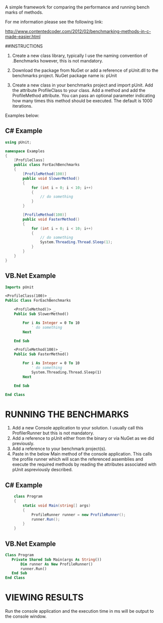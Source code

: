 A simple framework for comparing the performance and running bench marks of methods.

For me information please see the following link:

http://www.contentedcoder.com/2012/02/benchmarking-methods-in-c-made-easier.html


##INSTRUCTIONS


1. Create a new class library, typically I use the naming convention of <MyProject>.Benchmarks however, this is not mandatory.

2. Download the package from NuGet or add a reference of pUnit.dll to the benchmarks project. NuGet package name is: pUnit

3. Create a new class in your benchmarks project and import pUnit. Add the attribute ProfileClass to your class. Add a method and add the ProfileMethod attribute. You can pass an optional parameter indicating how many times this method should be executed. The default is 1000 iterations.

  Examples below:

## C# Example

```csharp
using pUnit;

namespace Examples
{
    [ProfileClass]
    public class ForEachBenchmarks
    {
        [ProfileMethod(100)]
        public void SlowerMethod()
        {
            for (int i = 0; i < 10; i++)
            {
                // do something
            }
        }

        [ProfileMethod(100)]
        public void FasterMethod()
        {
            for (int i = 0; i < 10; i++)
            {
                // do something
                System.Threading.Thread.Sleep(1);
            }
        }
    }
}
```

## VB.Net Example

```vb
Imports pUnit

<ProfileClass(100)> _
Public Class ForEachBenchmarks

    <ProfileMethod()> _
    Public Sub SlowerMethod()

        For i As Integer = 0 To 10
            ' do something
        Next

    End Sub

    <ProfileMethod(100)> _
    Public Sub FasterMethod()

        For i As Integer = 0 To 10
            ' do something
            System.Threading.Thread.Sleep(1)
        Next

    End Sub

End Class
```

# RUNNING THE BENCHMARKS

1. Add a new Console application to your solution. I usually call this ProfilerRunner but this is not mandatory.
2. Add a reference to pUnit either from the binary or via NuGet as we did previously.
3. Add a reference to your benchmark project(s).
4. Paste in the below Main method of the console application. This calls the profile runner which will scan the referenced assemblies and execute the required methods by reading the attributes associated with pUnit  aspreviously described.

## C# Example

```csharp
    class Program
    {
        static void Main(string[] args)
        {
            ProfileRunner runner = new ProfileRunner();
            runner.Run();
        }
    }
 ```
  
## VB.Net Example
 
 ```vb
 Class Program
	Private Shared Sub Main(args As String())
		Dim runner As New ProfileRunner()
		runner.Run()
	End Sub
End Class
```
 
# VIEWING RESULTS

Run the console application and the execution time in ms will be output to the console window.
